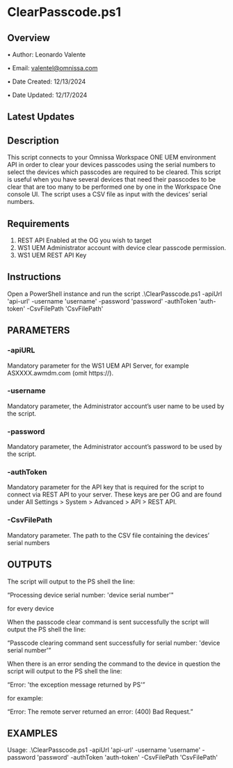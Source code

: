 # ClearPasscode.ps1

## Overview

•	Author: Leonardo Valente

•	Email: valentel@omnissa.com

•	Date Created: 12/13/2024

•	Date Updated: 12/17/2024

## Latest Updates

## Description
This script connects to your Omnissa Workspace ONE UEM environment API in order to clear your devices passcodes using the serial numbers to select the devices which passcodes are required to be cleared.
This script is useful when you have several devices that need their passcodes to be clear that are too many to be performed one by one in the Workspace One console UI.
The script uses a CSV file as input with the devices’ serial numbers.

## Requirements
1.	REST API Enabled at the OG you wish to target
2.	WS1 UEM Administrator account with device clear passcode permission.
3.	WS1 UEM REST API Key

## Instructions
Open a PowerShell instance and run the script .\ClearPasscode.ps1 -apiUrl 'api-url' -username 'username' -password 'password' -authToken 'auth-token' -CsvFilePath 'CsvFilePath'

## PARAMETERS

### -apiURL
Mandatory parameter for the WS1 UEM API Server, for example ASXXXX.awmdm.com (omit https://).

### -username
Mandatory parameter, the Administrator account’s user name to be used by the script.

### -password
Mandatory parameter, the Administrator account’s password to be used by the script.

### -authToken
Mandatory parameter for the API key that is required for the script to connect via REST API to your server. These keys are per OG and are found under All Settings > System > Advanced > API > REST API.

### -CsvFilePath
Mandatory parameter. The path to the CSV file containing the devices’ serial numbers

## OUTPUTS

The script will output to the PS shell the line:

“Processing device serial number: 'device serial number'"

for every device

When the passcode clear command is sent successfully the script will output the PS shell the line:

“Passcode clearing command sent successfully for serial number: 'device serial number'”

When there is an error sending the command to the device in question the script will output to the PS shell the line:

“Error: 'the exception message returned by PS'”

for example:

“Error: The remote server returned an error: (400) Bad Request.”

## EXAMPLES

Usage: .\ClearPasscode.ps1 -apiUrl 'api-url' -username 'username' -password 'password' -authToken 'auth-token' -CsvFilePath 'CsvFilePath'


